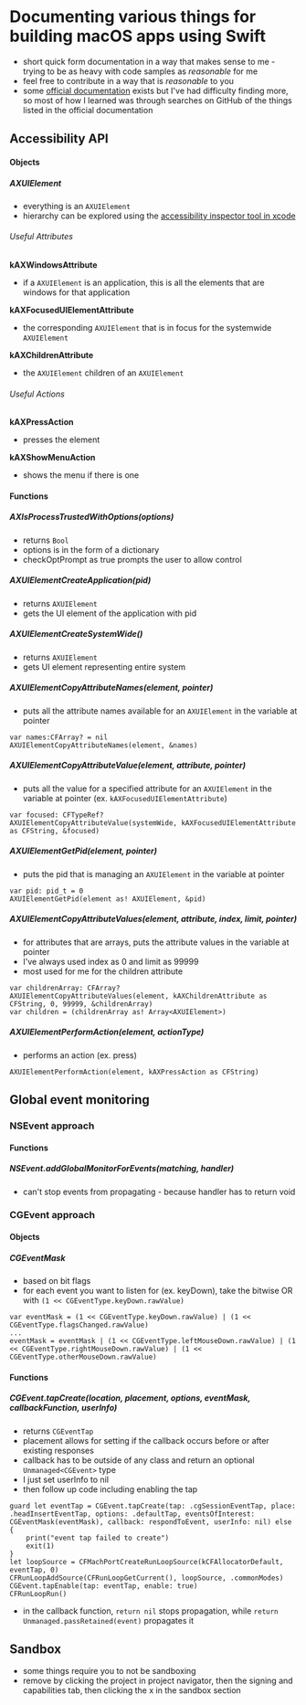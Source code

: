 # Documenting various things for building macOS apps using Swift
* short quick form documentation in a way that makes sense to me - trying to be as heavy with code samples as _reasonable_ for me
* feel free to contribute in a way that is _reasonable_ to you
* some [official documentation](https://developer.apple.com/documentation/applicationservices) exists but I've had difficulty finding more, so most of how I learned was through searches on GitHub of the things listed in the official documentation

## Accessibility API
#### Objects
##### AXUIElement
* everything is an `AXUIElement`
* hierarchy can be explored using the [accessibility inspector tool in xcode](https://developer.apple.com/library/archive/documentation/Accessibility/Conceptual/AccessibilityMacOSX/OSXAXTestingApps.html)

###### Useful Attributes
**kAXWindowsAttribute**
* if a `AXUIElement` is an application, this is all the elements that are windows for that application

**kAXFocusedUIElementAttribute**
* the corresponding `AXUIElement` that is in focus for the systemwide `AXUIElement`

**kAXChildrenAttribute**
* the `AXUIElement` children of an `AXUIElement` 

###### Useful Actions
**kAXPressAction**
* presses the element

**kAXShowMenuAction**
* shows the menu if there is one

#### Functions
##### AXIsProcessTrustedWithOptions(options)
* returns `Bool`
* options is in the form of a dictionary
* checkOptPrompt as true prompts the user to allow control 

##### AXUIElementCreateApplication(pid)
* returns `AXUIElement`
* gets the UI element of the application with pid

##### AXUIElementCreateSystemWide()
* returns `AXUIElement`
* gets UI element representing entire system

##### AXUIElementCopyAttributeNames(element, pointer)
* puts all the attribute names available for an `AXUIElement` in the variable at pointer
```
var names:CFArray? = nil
AXUIElementCopyAttributeNames(element, &names)
```

##### AXUIElementCopyAttributeValue(element, attribute, pointer)
* puts all the value for a specified attribute for an `AXUIElement` in the variable at pointer (ex. `kAXFocusedUIElementAttribute`)
```
var focused: CFTypeRef?
AXUIElementCopyAttributeValue(systemWide, kAXFocusedUIElementAttribute as CFString, &focused)
```

##### AXUIElementGetPid(element, pointer)
* puts the pid that is managing an `AXUIElement` in the variable at pointer
```
var pid: pid_t = 0
AXUIElementGetPid(element as! AXUIElement, &pid)
```

##### AXUIElementCopyAttributeValues(element, attribute, index, limit, pointer)
* for attributes that are arrays, puts the attribute values in the variable at pointer
* I've always used index as 0 and limit as 99999
* most used for me for the children attribute
```
var childrenArray: CFArray?
AXUIElementCopyAttributeValues(element, kAXChildrenAttribute as CFString, 0, 99999, &childrenArray)
var children = (childrenArray as! Array<AXUIElement>)
```

##### AXUIElementPerformAction(element, actionType)
* performs an action (ex. press)
```
AXUIElementPerformAction(element, kAXPressAction as CFString)
```


## Global event monitoring
### NSEvent approach
#### Functions
##### NSEvent.addGlobalMonitorForEvents(matching, handler)
* can't stop events from propagating - because handler has to return void

### CGEvent approach
#### Objects
##### CGEventMask
* based on bit flags 
* for each event you want to listen for (ex. keyDown), take the bitwise OR with `(1 << CGEventType.keyDown.rawValue)`
```
var eventMask = (1 << CGEventType.keyDown.rawValue) | (1 << CGEventType.flagsChanged.rawValue)
...
eventMask = eventMask | (1 << CGEventType.leftMouseDown.rawValue) | (1 << CGEventType.rightMouseDown.rawValue) | (1 << CGEventType.otherMouseDown.rawValue)
```

#### Functions
##### CGEvent.tapCreate(location, placement, options, eventMask, callbackFunction, userInfo)
* returns `CGEventTap`
* placement allows for setting if the callback occurs before or after existing responses
* callback has to be outside of any class and return an optional `Unmanaged<CGEvent>` type
* I just set userInfo to nil
* then follow up code including enabling the tap 
```
guard let eventTap = CGEvent.tapCreate(tap: .cgSessionEventTap, place: .headInsertEventTap, options: .defaultTap, eventsOfInterest: CGEventMask(eventMask), callback: respondToEvent, userInfo: nil) else {
    print("event tap failed to create")
    exit(1)
}
let loopSource = CFMachPortCreateRunLoopSource(kCFAllocatorDefault, eventTap, 0)
CFRunLoopAddSource(CFRunLoopGetCurrent(), loopSource, .commonModes)
CGEvent.tapEnable(tap: eventTap, enable: true)
CFRunLoopRun()
```
* in the callback function, `return nil` stops propagation, while `return Unmanaged.passRetained(event)` propagates it


## Sandbox
* some things require you to not be sandboxing
* remove by clicking the project in project navigator, then the signing and capabilities tab, then clicking the x in the sandbox section

